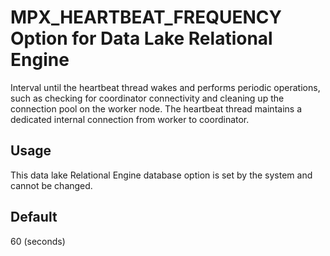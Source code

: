 <!-- loioa4d7acaa84f210159549ee418f1e895a -->

# MPX\_HEARTBEAT\_FREQUENCY Option for Data Lake Relational Engine

Interval until the heartbeat thread wakes and performs periodic operations, such as checking for coordinator connectivity and cleaning up the connection pool on the worker node. The heartbeat thread maintains a dedicated internal connection from worker to coordinator.



<a name="loioa4d7acaa84f210159549ee418f1e895a__section_rv2_mvs_swb"/>

## Usage

This data lake Relational Engine database option is set by the system and cannot be changed.



<a name="loioa4d7acaa84f210159549ee418f1e895a__iq_iqmpx_207"/>

## Default

60 \(seconds\)

